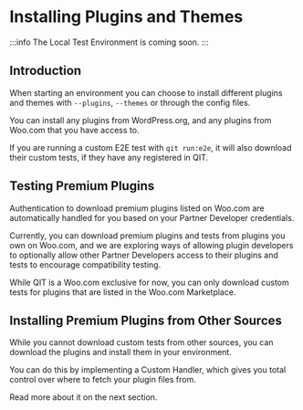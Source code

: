 # Installing Plugins and Themes

:::info
The Local Test Environment is coming soon.
:::

## Introduction

When starting an environment you can choose to install different plugins and themes with `--plugins`, `--themes` or through the config files.

You can install any plugins from WordPress.org, and any plugins from Woo.com that you have access to.

If you are running a custom E2E test with `qit run:e2e`, it will also download their custom tests, if they have any registered in QIT.


## Testing Premium Plugins

Authentication to download premium plugins listed on Woo.com are automatically handled for you based on your Partner Developer credentials.

Currently, you can download premium plugins and tests from plugins you own on Woo.com, and we are exploring ways of allowing
plugin developers to optionally allow other Partner Developers access to their plugins and tests to encourage compatibility testing.

While QIT is a Woo.com exclusive for now, you can only download custom tests for plugins that are listed in the Woo.com Marketplace.

## Installing Premium Plugins from Other Sources

While you cannot download custom tests from other sources, you can download the plugins and install them in your environment.

You can do this by implementing a Custom Handler, which gives you total control over where to fetch your plugin files from.

Read more about it on the next section.